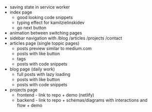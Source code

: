 - saving state in service worker
- index page
  - good looking code snippets
  - typing effect for kamilzielinskidev
  - go next button
- animation between switching pages
- sidebar navigation with /blog /articles /projects /contact
- articles page (single toppic pages)
  - posts preview similar to medium.com
  - posts with like button
  - tags
  - posts with code snippets
- blog page (daily work)
  - full posts with lazy loading
  - posts with like button
  - posts with code snippets
- projects page
  - frontend - link to repo + demo (netlify)
  - backend - link to repo + schemas/diagrams with interactions and flow + demo